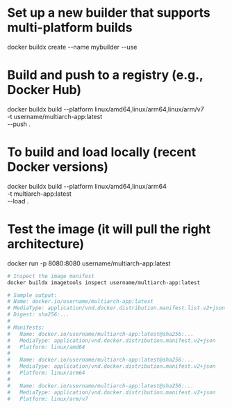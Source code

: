 # Set up a new builder that supports multi-platform builds
docker buildx create --name mybuilder --use

# Build and push to a registry (e.g., Docker Hub)
docker buildx build --platform linux/amd64,linux/arm64,linux/arm/v7 \
  -t username/multiarch-app:latest \
  --push .

# To build and load locally (recent Docker versions)
docker buildx build --platform linux/amd64,linux/arm64 \
  -t multiarch-app:latest \
  --load .

# Test the image (it will pull the right architecture)
docker run -p 8080:8080 username/multiarch-app:latest

```sh
# Inspect the image manifest
docker buildx imagetools inspect username/multiarch-app:latest

# Sample output:
# Name: docker.io/username/multiarch-app:latest
# MediaType: application/vnd.docker.distribution.manifest.list.v2+json
# Digest: sha256:...
# 
# Manifests:
#   Name: docker.io/username/multiarch-app:latest@sha256:...
#   MediaType: application/vnd.docker.distribution.manifest.v2+json
#   Platform: linux/amd64
# 
#   Name: docker.io/username/multiarch-app:latest@sha256:...
#   MediaType: application/vnd.docker.distribution.manifest.v2+json
#   Platform: linux/arm64
# 
#   Name: docker.io/username/multiarch-app:latest@sha256:...
#   MediaType: application/vnd.docker.distribution.manifest.v2+json
#   Platform: linux/arm/v7
```